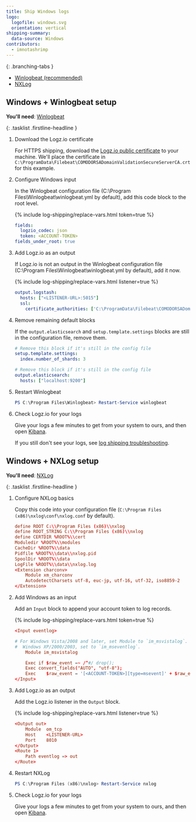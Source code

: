 ```yaml
---
title: Ship Windows logs
logo:
  logofile: windows.svg
  orientation: vertical
shipping-summary:
  data-source: Windows
contributors:
  - imnotashrimp
---
```


<div class="branching-container">

{: .branching-tabs }
  * [Winlogbeat <span class="sm ital">(recommended)</span>](#winlogbeat-config)
  * [NXLog](#nxlog-config)

<div id="winlogbeat-config">

## Windows + Winlogbeat setup

**You'll need**:
[Winlogbeat](https://www.elastic.co/downloads/beats/winlogbeat)

{: .tasklist .firstline-headline }
1. Download the Logz.io certificate

    For HTTPS shipping, download the [Logz.io public certificate](https://raw.githubusercontent.com/logzio/public-certificates/master/COMODORSADomainValidationSecureServerCA.crt) to your machine.
    We'll place the certificate in `C:\ProgramData\Filebeat\COMODORSADomainValidationSecureServerCA.crt` for this example.

2. Configure Windows input

    In the Winlogbeat configuration file (C:\Program Files\Winlogbeat\winlogbeat.yml by default), add this code block to the root level.

    {% include log-shipping/replace-vars.html token=true %}

    ```yaml
    fields:
      logzio_codec: json
      token: <ACCOUNT-TOKEN>
    fields_under_root: true
    ```

3. Add Logz.io as an output

    If Logz.io is not an output in the Winlogbeat configuration file (C:\Program Files\Winlogbeat\winlogbeat.yml by default), add it now.

    {% include log-shipping/replace-vars.html listener=true %}

    ```yaml
    output.logstash:
      hosts: ["<LISTENER-URL>:5015"]
      ssl:
        certificate_authorities: ['C:\ProgramData\Filebeat\COMODORSADomainValidationSecureServerCA.crt']
    ```

1. Remove remaining default blocks

    If the `output.elasticsearch` and `setup.template.settings` blocks are still in the configuration file, remove them.

    ```yaml
    # Remove this block if it's still in the config file
    setup.template.settings:
      index.number_of_shards: 3
    ```

    ```yaml
    # Remove this block if it's still in the config file
    output.elasticsearch:
      hosts: ["localhost:9200"]
    ```

2. Restart Winlogbeat

    ```powershell
    PS C:\Program Files\Winlogbeat> Restart-Service winlogbeat
    ```

3. Check Logz.io for your logs

    Give your logs a few minutes to get from your system to ours, and then open [Kibana](https://app.logz.io/#/dashboard/kibana).

    If you still don't see your logs, see [log shipping troubleshooting]({{site.baseurl}}/user-guide/log-shipping/log-shipping-troubleshooting.html).

</div>

<div id="nxlog-config">

## Windows + NXLog setup

**You'll need**:
[NXLog](https://nxlog.co/products/nxlog-community-edition/download)

{: .tasklist .firstline-headline }
1. Configure NXLog basics

    Copy this code into your configuration file (`C:\Program Files (x86)\nxlog\conf\nxlog.conf` by default).

    ```conf
    define ROOT C:\\Program Files (x86)\\nxlog
    define ROOT_STRING C:\\Program Files (x86)\\nxlog
    define CERTDIR %ROOT%\\cert
    Moduledir %ROOT%\\modules
    CacheDir %ROOT%\\data
    Pidfile %ROOT%\\data\\nxlog.pid
    SpoolDir %ROOT%\\data
    LogFile %ROOT%\\data\\nxlog.log
    <Extension charconv>
        Module xm_charconv
        AutodetectCharsets utf-8, euc-jp, utf-16, utf-32, iso8859-2
    </Extension>
    ```

2. Add Windows as an input

    Add an `Input` block to append your account token to log records.

    {% include log-shipping/replace-vars.html token=true %}

    ```conf
    <Input eventlog>

    # For Windows Vista/2008 and later, set Module to `im_msvistalog`. For
    #  Windows XP/2000/2003, set to `im_mseventlog`.
        Module im_msvistalog

        Exec if $raw_event =~ /^#/ drop();
        Exec convert_fields("AUTO", "utf-8");
        Exec    $raw_event = '[<ACCOUNT-TOKEN>][type=msevent]' + $raw_event;
    </Input>
    ```

3. Add Logz.io as an output

    Add the Logz.io listener in the `Output` block.

    {% include log-shipping/replace-vars.html listener=true %}

    ```conf
    <Output out>
        Module  om_tcp
        Host    <LISTENER-URL>
        Port    8010
    </Output>
    <Route 1>
        Path eventlog => out
    </Route>
    ```

4. Restart NXLog

    ```powershell
    PS C:\Program Files (x86)\nxlog> Restart-Service nxlog
    ```
5. Check Logz.io for your logs

    Give your logs a few minutes to get from your system to ours, and then open [Kibana](https://app.logz.io/#/dashboard/kibana).

</div>

</div>